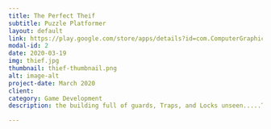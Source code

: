 ```yaml
---
title: The Perfect Theif
subtitle: Puzzle Platformer
layout: default
link: https://play.google.com/store/apps/details?id=com.ComputerGraphicsLab.ThePerfectThief
modal-id: 2
date: 2020-03-19
img: thief.jpg
thumbnail: thief-thumbnail.png
alt: image-alt
project-date: March 2020
client: 
category: Game Development
description: the building full of guards, Traps, and Locks unseen.....The ability of invisibility and sneak walking might come in handy.

---
```

